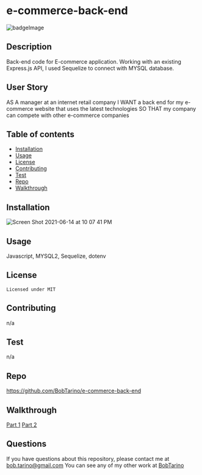 # e-commerce-back-end
![badgeImage](https://img.shields.io/badge/license-MIT-blue)
## Description
Back-end code for E-commerce application. Working with an existing Express.js API, I used Sequelize to connect with MYSQL database.  
## User Story 
AS A manager at an internet retail company
I WANT a back end for my e-commerce website that uses the latest technologies
SO THAT my company can compete with other e-commerce companies
## Table of contents
* [Installation](#installation)
* [Usage](#usage)
* [License](#license)
* [Contributing](#contributing)
* [Test](#test)
* [Repo](#repo)
* [Walkthrough](#walkthrough)

## Installation
![Screen Shot 2021-06-14 at 10 07 41 PM](https://user-images.githubusercontent.com/79377937/121987836-e1921800-cd5e-11eb-9f6d-1577bc55034b.png)


## Usage
Javascript, MYSQL2, Sequelize, dotenv
## License
    Licensed under MIT
## Contributing
n/a
## Test
n/a
## Repo
https://github.com/BobTarino/e-commerce-back-end
## Walkthrough
[Part 1](https://drive.google.com/file/d/1DYvRdQOP0yIwB2VYTN8siIOnpe8WEGTq/view?usp=sharing)
[Part 2](https://drive.google.com/file/d/1iuN-4NSdkcOcyz1fruYglBQS0gm5_Ne8/view)

## Questions
If you have questions about this repository, please contact me at bob.tarino@gmail.com
You can see any of my other work at [BobTarino](https://github.com/BobTarino/)

